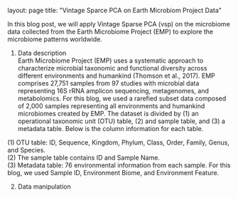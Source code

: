 layout: page
title: "Vintage Sparce PCA on Earth Microbiom Project Data"

In this blog post, we will apply Vintage Sparse PCA (vsp) on the microbiome data collected from the Earth Microbiome Project (EMP) to explore the microbiome patterns worldwide.  

1. Data description  
Earth Microbiome Project (EMP) uses a systematic approach to characterize microbial taxonomic and functional diversity across different environments and humankind (Thomson et al., 2017).  EMP comprises 27,751 samples from 97 studies with microbial data representing 16S rRNA amplicon sequencing, metagenomes, and metabolomics. For this blog, we used a rarefied subset data composed of 2,000 samples representing all environments and humankind microbiomes created by EMP. The dataset is divided by (1) an operational taxonomic unit (OTU) table, (2) and sample table, and (3) a metadata table. Below is the column information for each table.  

(1) OTU table: ID, Sequence, Kingdom, Phylum, Class, Order, Family, Genus, and Species.  
(2) The sample table contains ID and Sample Name.  
(3) Metadata table: 76 environmental information from each sample. For this blog, we used Sample ID, Environment Biome, and Environment Feature.  

2. Data manipulation   


